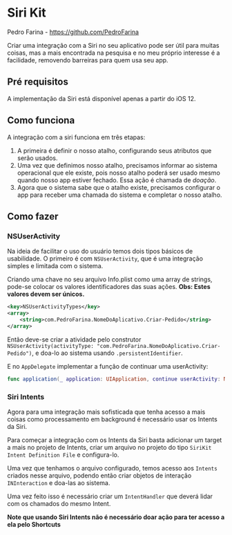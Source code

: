 # Siri Kit
Pedro Farina - https://github.com/PedroFarina

Criar uma integração com a Siri no seu aplicativo pode ser útil para muitas coisas, 
mas a mais encontrada na pesquisa e no meu próprio interesse é a facilidade, 
removendo barreiras para quem usa seu app.

## Pré requisitos
A implementação da Siri está disponível apenas a partir do iOS 12.

## Como funciona
A integração com a siri funciona em três etapas:
1. A primeira é definir o nosso atalho, configurando seus atributos que serão usados.
2. Uma vez que definimos nosso atalho, precisamos informar ao sistema operacional que ele existe, pois nosso atalho poderá ser usado mesmo quando nosso app estiver fechado. Essa ação é chamada de *doação*.
3. Agora que o sistema sabe que o atalho existe, precisamos configurar o app para receber uma chamada do sistema e completar o nosso atalho.

## Como fazer

### NSUserActivity
Na ideia de facilitar o uso do usuário temos dois tipos básicos de usabilidade. O primeiro é com `NSUserActivity`, que é uma integração simples e limitada com o sistema.

Criando uma chave no seu arquivo Info.plist como uma array de strings, pode-se colocar os valores identificadores das suas ações.
**Obs: Estes valores devem ser únicos.**
```xml
<key>NSUserActivityTypes</key>
<array>
	<string>com.PedroFarina.NomeDoAplicativo.Criar-Pedido</string>
</array>
```

Então deve-se criar a atividade pelo construtor `NSUserActivity(activityType: "com.PedroFarina.NomeDoAplicativo.Criar-Pedido")`, e doa-lo ao sistema usando `.persistentIdentifier`.

E no `AppDelegate` implementar a função de continuar uma userActivity:
```swift
func application(_ application: UIApplication, continue userActivity: NSUserActivity, restorationHandler: @escaping ([UIUserActivityRestoring]?) -> Void) -> Bool
```

### Siri Intents
Agora para uma integração mais sofisticada que tenha acesso a mais coisas como processamento em background é necessário usar os Intents da Siri.

Para começar a integração com os Intents da Siri basta adicionar um target a mais no projeto de Intents, criar um arquivo no projeto do tipo `SiriKit Intent Definition File` e configura-lo.

Uma vez que tenhamos o arquivo configurado, temos acesso aos `Intents` criados nesse arquivo, podendo então criar objetos de interação `INInteraction` e doa-las ao sistema.

Uma vez feito isso é necessário criar um `IntentHandler` que deverá lidar com os chamados do mesmo Intent.

**Note que usando Siri Intents não é necessário doar ação para ter acesso a ela pelo Shortcuts**
